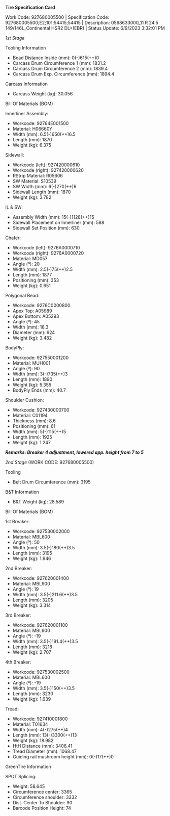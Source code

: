 **Tire Specification Card**

Work Code: 927680005500 | Specification Code: 927680005500;E2;101;54415;54415 | Description: 0568633000_11 R 24.5 149/146L_Continental HSR2 DL+(EBR) | Status Update: 6/9/2023 3:32:01 PM

*1st Stage*

Tooling Information
- Bead Distance Inside (mm): 0(-)615(++)0
- Carcass Drum Circumference 1 (mm): 1831.2
- Carcass Drum Circumference 2 (mm): 1839.4
- Carcass Drum Exp. Circumference (mm): 1894.4

Carcass Information
- Carcass Weight (kg): 30.056

Bill Of Materials (BOM)

Innerliner Assembly:
- Workcode: 92764E001500
- Material: H06660Y
- Width (mm): 6.5(-)650(++)6.5
- Length (mm): 1870
- Weight (kg): 6.375

Sidewall:
- Workcode (left): 927420000610
- Workcode (right): 927420000620
- RStrip Material: R05606
- SW Material: S10539
- SW Width (mm): 6(-)270(++)6
- Sidewall Length (mm): 1870
- Weight (kg): 3.782

IL & SW:
- Assembly Width (mm): 15(-)1128(++)15
- Sidewall Placement on Innerliner (mm): 588
- Sidewall Set Position (mm): 630

Chafer:
- Workcode (left): 9276A0000710
- Workcode (right): 9276A0000720
- Material: MD057
- Angle (º): 20
- Width (mm): 2.5(-)75(++)2.5
- Length (mm): 1877
- Positioning (mm): 353
- Weight (kg): 0.651

Polygonal Bead:
- Workcode: 9276C0000800
- Apex Top: A05989
- Apex Bottom: A05293
- Angle (º): 45
- Width (mm): 18.3
- Diameter (mm): 624
- Weight (kg): 3.482

BodyPly:
- Workcode: 927550001200
- Material: MUH001
- Angle (º): 90
- Width (mm): 3(-)735(++)3
- Length (mm): 1890
- Weight (kg): 5.355
- BodyPly Ends (mm): 40.7

Shoulder Cushion:
- Workcode: 927430000700
- Material: C01194
- Thickness (mm): 8.6
- Positioning (mm): 61
- Width (mm): 5(-)115(++)5
- Length (mm): 1925
- Weight (kg): 1.247

***Remarks: Breaker 4 adjustment, lowered app. height from 7 to 5***

*2nd Stage* (WORK CODE: 927680005500)

Tooling
- Belt Drum Circumference (mm): 3195

B&T Information
- B&T Weight (kg): 28.589

Bill Of Materials (BOM)

1st Breaker:
- Workcode: 927530002000
- Material: MBL600
- Angle (º): 50
- Width (mm): 3.5(-)180(++)3.5
- Length (mm): 3195
- Weight (kg): 1.946

2nd Breaker:
- Workcode: 927620001400
- Material: MBL900
- Angle (º): 19
- Width (mm): 3.5(-)211.6(++)3.5
- Length (mm): 3205
- Weight (kg): 3.314

3rd Breaker:
- Workcode: 927620001100
- Material: MBL900
- Angle (º): -19
- Width (mm): 3.5(-)191.4(++)3.5
- Length (mm): 3218
- Weight (kg): 2.707

4th Breaker:
- Workcode: 927530002500
- Material: MBL600
- Angle (º): -19
- Width (mm): 3.5(-)150(++)3.5
- Length (mm): 3230
- Weight (kg): 1.639

Tread:
- Workcode: 927410001800
- Material: T01634
- Width (mm): 4(-)275(++)4
- Length (mm): 13(-)3300(++)13
- Weight (kg): 18.982
- HtH Distance (mm): 3406.41
- Tread Diameter (mm): 1068.47
- Guiding rail mushroom height (mm): 0(-)17(++)0

GreenTire Information

SPOT Splicing:
- Weight: 58.645
- Circumference center: 3365
- Circumference shoulder: 3332
- Dist. Center To Shoulder: 90
- Barcode Position Height: 74
